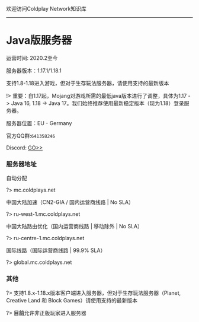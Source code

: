 欢迎访问Coldplay Network知识库

----------

# Java版服务器

运营时间: 2020.2至今

服务器版本：1.17.1/1.18.1

支持1.8-1.18进入游戏，但对于生存玩法服务器，请使用支持的最新版本

!> 重要：自1.17起，Mojang对游戏所需的最低java版本进行了调整，具体为1.17 -> Java 16, 1.18 -> Java 17。我们始终推荐使用最新稳定版本（现为1.18）登录服务器。

服务器位置：EU - Germany

官方QQ群:`641358246`

Discord: [GO>>](https://discord.gg/hDNMZv5)

### 服务器地址

自动分配

?> mc.coldplays.net

中国大陆加速（CN2-GIA / 国内运营商线路 | No SLA）

?> ru-west-1.mc.coldplays.net

中国大陆路由优化（国内运营商线路 | 移动除外 | No SLA）

?> ru-centre-1.mc.coldplays.net

国际线路（国际运营商线路 | 99.9% SLA）

?> global.mc.coldplays.net

### 其他

?> 支持1.8.x-1.18.x版本客户端进入服务器，但对于生存玩法服务器（Planet, Creative Land 和 Block Games）请使用支持的最新版本

?> **目前**允许非正版玩家进入服务器
